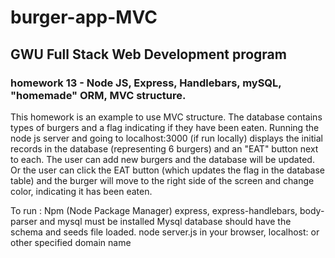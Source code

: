 # burger-app-MVC

## GWU Full Stack Web Development program 

### homework 13 - Node JS, Express, Handlebars,  mySQL, "homemade" ORM, MVC structure.

  This homework is an example to use MVC structure.  The database contains types of burgers and a flag indicating if 
  they have been eaten.   Running the node js server and going to localhost:3000 (if run locally) displays the initial 
  records in the database (representing 6 burgers) and an "EAT" button next to each.  The user can add new burgers and
  the database will be updated.  Or the user can click the EAT button (which updates the flag in the database table)
  and the burger will move to the right side of the screen and change color, indicating it has been eaten.

  To run :
  Npm (Node Package Manager) express, express-handlebars, body-parser and mysql must be installed
  Mysql database should have the schema and seeds file loaded.
  node server.js
  in your browser, localhost:<portid> or other specified domain name

